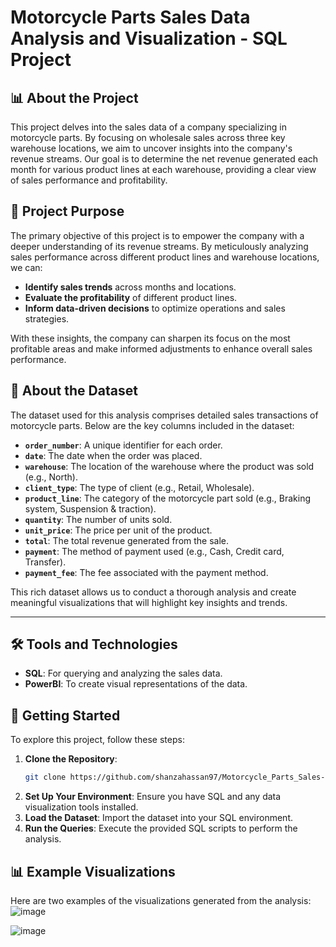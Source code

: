 # Motorcycle Parts Sales Data Analysis and Visualization - SQL Project

## 📊 About the Project
This project delves into the sales data of a company specializing in motorcycle parts. By focusing on wholesale sales across three key warehouse locations, we aim to uncover insights into the company's revenue streams. Our goal is to determine the net revenue generated each month for various product lines at each warehouse, providing a clear view of sales performance and profitability.

## 🎯 Project Purpose
The primary objective of this project is to empower the company with a deeper understanding of its revenue streams. By meticulously analyzing sales performance across different product lines and warehouse locations, we can:

- **Identify sales trends** across months and locations.
- **Evaluate the profitability** of different product lines.
- **Inform data-driven decisions** to optimize operations and sales strategies.

With these insights, the company can sharpen its focus on the most profitable areas and make informed adjustments to enhance overall sales performance.

## 📁 About the Dataset
The dataset used for this analysis comprises detailed sales transactions of motorcycle parts. Below are the key columns included in the dataset:

- **`order_number`**: A unique identifier for each order.
- **`date`**: The date when the order was placed.
- **`warehouse`**: The location of the warehouse where the product was sold (e.g., North).
- **`client_type`**: The type of client (e.g., Retail, Wholesale).
- **`product_line`**: The category of the motorcycle part sold (e.g., Braking system, Suspension & traction).
- **`quantity`**: The number of units sold.
- **`unit_price`**: The price per unit of the product.
- **`total`**: The total revenue generated from the sale.
- **`payment`**: The method of payment used (e.g., Cash, Credit card, Transfer).
- **`payment_fee`**: The fee associated with the payment method.

This rich dataset allows us to conduct a thorough analysis and create meaningful visualizations that will highlight key insights and trends.

---

## 🛠️ Tools and Technologies
- **SQL**: For querying and analyzing the sales data.
- **PowerBI**: To create visual representations of the data.


## 🚀 Getting Started
To explore this project, follow these steps:

1. **Clone the Repository**: 
    ```bash
    git clone https://github.com/shanzahassan97/Motorcycle_Parts_Sales-Data-Analysis-and-Visualization-SQL-PROJECT.git
    ```
2. **Set Up Your Environment**: Ensure you have SQL and any data visualization tools installed.
3. **Load the Dataset**: Import the dataset into your SQL environment.
4. **Run the Queries**: Execute the provided SQL scripts to perform the analysis.

## 📊 Example Visualizations
Here are two examples of the visualizations generated from the analysis:
![image](https://github.com/user-attachments/assets/8b8f7881-49f9-4530-a677-153217944d8d)



![image](https://github.com/user-attachments/assets/5e7dc6c8-476b-4ddf-9f2c-d262190644db)





